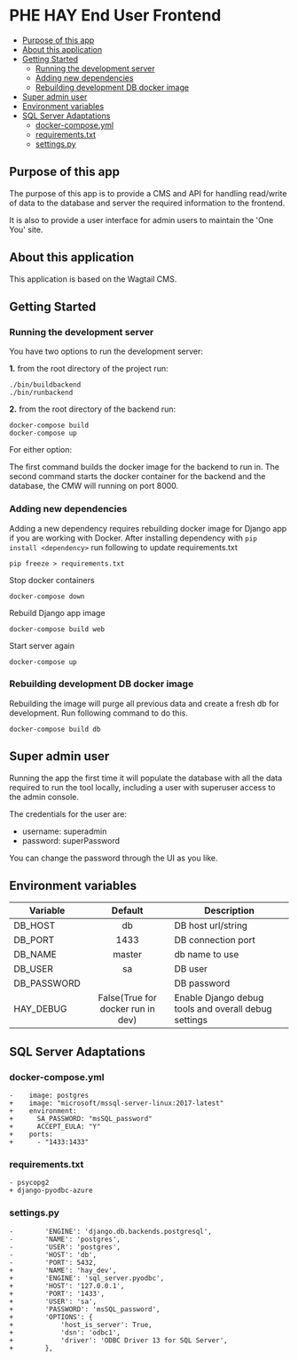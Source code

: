 # PHE HAY End User Frontend

<!-- vim-markdown-toc GitLab -->

* [Purpose of this app](#purpose-of-this-app)
* [About this application](#about-this-application)
* [Getting Started](#getting-started)
  * [Running the development server](#running-the-development-server)
  * [Adding new dependencies](#adding-new-dependencies)
  * [Rebuilding development DB docker image](#rebuilding-development-db-docker-image)
* [Super admin user](#super-admin-user)
* [Environment variables](#environment-variables)
* [SQL Server Adaptations](#sql-server-adaptations)
  * [docker-compose.yml](#docker-composeyml)
  * [requirements.txt](#requirementstxt)
  * [settings.py](#settingspy)

<!-- vim-markdown-toc -->


## Purpose of this app


The purpose of this app is to provide a CMS and API for handling read/write of data to the database and server the required information to the frontend.


It is also to provide a user interface for admin users to maintain the 'One You' site.


## About this application


This application is based on the Wagtail CMS.

## Getting Started


### Running the development server

You have two options to run the development server:

**1.** from the root directory of the project run:

```
./bin/buildbackend
./bin/runbackend
```

**2.** from the root directory of the backend run:
   
```
docker-compose build
docker-compose up
```

For either option:

The first command builds the docker image for the backend to run in.
The second command starts the docker container for the backend and the database, the CMW will running on port 8000.
  
  
### Adding new dependencies

Adding a new dependency requires rebuilding docker image for Django app if you are working with Docker. After installing dependency with `pip install <dependency>` run following to update requirements.txt

```
pip freeze > requirements.txt
```

Stop docker containers 

```
docker-compose down
```

Rebuild Django app image

```
docker-compose build web
```

Start server again

```
docker-compose up
```


### Rebuilding development DB docker image

Rebuilding the image will purge all previous data and create a fresh db for development. Run following command to do this.

```
docker-compose build db
```


## Super admin user

Running the app the first time it will populate the database with all the data required to run the tool locally, including a user with superuser access to the admin console.

The credentials for the user are:

- username: superadmin
- password: superPassword

You can change the password through the UI as you like.



## Environment variables

| Variable        | Default       | Description                       |
| --------------- | :-----------: | --------------------------        |    
| DB_HOST         | db            | DB host url/string                |
| DB_PORT         | 1433          | DB connection port                |
| DB_NAME         | master        | db name to use                    |
| DB_USER         | sa            | DB user                           |
| DB_PASSWORD     |               | DB password                       |
| HAY_DEBUG       | False(True for docker run in dev)         | Enable Django debug tools and overall debug settings|

## SQL Server Adaptations


### docker-compose.yml

```
-    image: postgres
+    image: "microsoft/mssql-server-linux:2017-latest"
+    environment:
+      SA_PASSWORD: "msSQL_password"
+      ACCEPT_EULA: "Y"
+    ports:
+      - "1433:1433"
```

### requirements.txt

```
- psycopg2
+ django-pyodbc-azure
```

### settings.py

```
-        'ENGINE': 'django.db.backends.postgresql',
-        'NAME': 'postgres',
-        'USER': 'postgres',
-        'HOST': 'db',
-        'PORT': 5432,
+        'NAME': 'hay_dev',
+        'ENGINE': 'sql_server.pyodbc',
+        'HOST': '127.0.0.1',
+        'PORT': '1433',
+        'USER': 'sa',
+        'PASSWORD': 'msSQL_password',
+        'OPTIONS': {
+            'host_is_server': True,
+            'dsn': 'odbc1',
+            'driver': 'ODBC Driver 13 for SQL Server',
+        },
```
